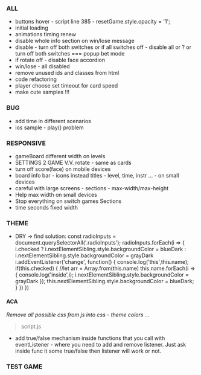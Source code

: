 ### ALL
- buttons hover - script line 385 - resetGame.style.opacity = '1';
- initial loading
- animations timing renew
- disable whole info section on win/lose message
- disable - turn off both switches or if all switches off - disable all or ? or turn off both switches === popup bet mode
- if rotate off - disable face accordion
- win/lose - all disabled
- remove unused ids and classes from html
- code refactoring
- player choose set timeout for card speed
- make cute samples !!!


### BUG
- add time in different scenarios
- ios sample - play() problem

### RESPONSIVE
- gameBoard different width on levels
- SETTINGS 2 GAME V.V. rotate - same as cards
- turn off score(face) on mobile devices
- board info bar - icons instead titles - level, time, instr ... - on small devices
- careful with large screens - sections - max-width/max-height
- Help max width on small devices
- Stop everything on switch games Sections
- time seconds fixed width

### THEME
- DRY -> find solution: 
const radioInputs = document.querySelectorAll('.radioInputs');
  radioInputs.forEach(i => { 
      i.checked ? i.nextElementSibling.style.backgroundColor = blueDark : i.nextElementSibling.style.backgroundColor = grayDark
      i.addEventListener('change', function() {
        console.log('this',this.name);
        if(this.checked) {
            //let arr = Array.from(this.name)
            this.name.forEach(i => { 
                console.log('inside',i);
                i.nextElementSibling.style.backgroundColor = grayDark
            }); 
            this.nextElementSibling.style.backgroundColor = blueDark;
        } 
    })
}) 


#### ACA
*Remove all possible css from js into css - theme colors ...*

> script.js
- add true/false mechanism inside functions that you call with eventListener - where
  you need to add and remove listener. Just ask inside func it some true/false then listener
  will work or not.

### TEST GAME
